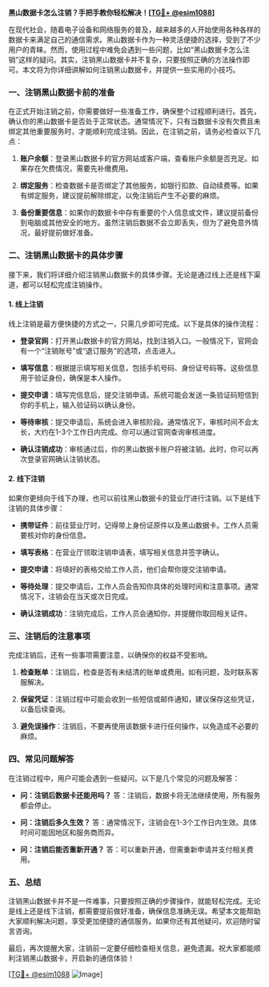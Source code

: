 **黑山数据卡怎么注销？手把手教你轻松解决！[[TG💪+ @esim1088](https://t.me/s/esim1088)]**

在现代社会，随着电子设备和网络服务的普及，越来越多的人开始使用各种各样的数据卡来满足自己的通信需求。黑山数据卡作为一种灵活便捷的选择，受到了不少用户的青睐。然而，使用过程中难免会遇到一些问题，比如“黑山数据卡怎么注销”这样的疑问。其实，注销黑山数据卡并不复杂，只要按照正确的方法操作即可。本文将为你详细讲解如何注销黑山数据卡，并提供一些实用的小技巧。

### 一、注销黑山数据卡前的准备

在正式开始注销之前，你需要做好一些准备工作，确保整个过程顺利进行。首先，确认你的黑山数据卡是否处于正常状态。通常情况下，只有当数据卡没有欠费且未绑定其他重要服务时，才能顺利完成注销。因此，在注销之前，请务必检查以下几点：

1. **账户余额**：登录黑山数据卡的官方网站或客户端，查看账户余额是否充足。如果存在欠费情况，需要先补缴费用。
   
2. **绑定服务**：检查数据卡是否绑定了其他服务，如银行扣款、自动续费等。如果有绑定服务，建议提前解除绑定，以免注销后产生不必要的麻烦。

3. **备份重要信息**：如果你的数据卡中存有重要的个人信息或文件，建议提前备份到电脑或其他安全的地方。虽然注销后数据不会立即丢失，但为了避免意外情况，最好提前做好准备。

### 二、注销黑山数据卡的具体步骤

接下来，我们将详细介绍注销黑山数据卡的具体步骤。无论是通过线上还是线下渠道，都可以轻松完成注销操作。

#### 1. 线上注销

线上注销是最方便快捷的方式之一，只需几步即可完成。以下是具体的操作流程：

- **登录官网**：打开黑山数据卡的官方网站，找到注销入口。一般情况下，官网会有一个“注销账号”或“退订服务”的选项，点击进入。
  
- **填写信息**：根据提示填写相关信息，包括手机号码、身份证号码等。这些信息用于验证身份，确保是本人操作。

- **提交申请**：填写完信息后，提交注销申请。系统可能会发送一条验证码短信到你的手机上，输入验证码以确认身份。

- **等待审核**：提交申请后，系统会进入审核阶段。通常情况下，审核时间不会太长，大约在1-3个工作日内完成。你可以通过官网查询审核进度。

- **确认注销成功**：审核通过后，你的黑山数据卡账户将被注销。此时，你可以再次登录官网确认注销状态。

#### 2. 线下注销

如果你更倾向于线下办理，也可以前往黑山数据卡的营业厅进行注销。以下是线下注销的具体步骤：

- **携带证件**：前往营业厅时，记得带上身份证原件以及黑山数据卡。工作人员需要核对你的身份信息。

- **填写表格**：在营业厅领取注销申请表，填写相关信息并签字确认。

- **提交申请**：将填好的表格交给工作人员，他们会帮你提交注销申请。

- **等待处理**：提交申请后，工作人员会告知你具体的处理时间和注意事项。通常情况下，注销会在当天或次日完成。

- **确认注销成功**：注销完成后，工作人员会通知你，并提醒你取回相关证件。

### 三、注销后的注意事项

完成注销后，还有一些事项需要注意，以确保你的权益不受影响。

1. **检查账单**：注销后，检查是否有未结清的账单或费用。如有问题，及时联系客服解决。

2. **保留凭证**：注销过程中可能会收到一些短信或邮件通知，建议保存这些凭证，以备后续查询。

3. **避免误操作**：注销后，不要再使用该数据卡进行任何操作，以免造成不必要的麻烦。

### 四、常见问题解答

在注销过程中，用户可能会遇到一些疑问。以下是几个常见的问题及解答：

- **问：注销后数据卡还能用吗？**
  答：注销后，数据卡将无法继续使用，所有服务都会停止。

- **问：注销后多久生效？**
  答：通常情况下，注销会在1-3个工作日内生效。具体时间可能因地区和服务商而异。

- **问：注销后能否重新开通？**
  答：可以重新开通，但需重新申请并支付相关费用。

### 五、总结

注销黑山数据卡并不是一件难事，只要按照正确的步骤操作，就能轻松完成。无论是线上还是线下注销，都需要提前做好准备，确保信息准确无误。希望本文能帮助大家顺利解决问题，享受更加便捷的通信服务。如果你还有其他疑问，欢迎随时留言咨询。

最后，再次提醒大家，注销前一定要仔细检查相关信息，避免遗漏。祝大家都能顺利注销黑山数据卡，开启新的通信体验！

[[TG💪+ @esim1088](https://t.me/s/esim1088) ![Image](https://i.postimg.cc/4NQfJmqS/Snipaste-2025-05-13-00-14-12.png)]